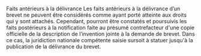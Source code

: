 Faits antérieurs à la délivrance
Les faits antérieurs à la délivrance d’un brevet ne peuvent être considérés comme ayant porté
atteinte aux droits qui y sont attachés. Cependant, pourront être constatés et poursuivis les
faits postérieurs à la notification faite au présumé contrefacteur d'une copie officielle de la
description de l’invention jointe à la demande de brevet. Dans ce cas, la juridiction nationale
compétente saisie sursoit à statuer jusqu'à la publication de la délivrance du brevet.